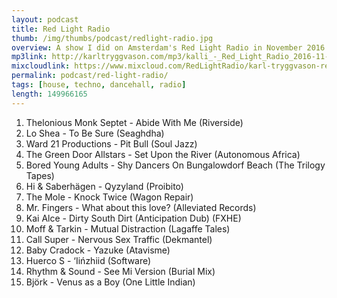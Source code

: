 ```yaml
---
layout: podcast
title: Red Light Radio
thumb: /img/thumbs/podcast/redlight-radio.jpg
overview: A show I did on Amsterdam's Red Light Radio in November 2016.
mp3link: http://karltryggvason.com/mp3/kalli_-_Red_Light_Radio_2016-11-10.mp3
mixcloudlink: https://www.mixcloud.com/RedLightRadio/karl-tryggvason-red-light-radio-11-10-2016/
permalink: podcast/red-light-radio/
tags: [house, techno, dancehall, radio]
length: 149966165
---
```


1. Thelonious Monk Septet - Abide With Me (Riverside)
2. Lo Shea - To Be Sure (Seaghdha)
3. Ward 21 Productions - Pit Bull (Soul Jazz)
4. The Green Door Allstars - Set Upon the River (Autonomous Africa)
5. Bored Young Adults - Shy Dancers On Bungalowdorf Beach (The Trilogy Tapes)
6. Hi & Saberhägen - Qyzyland (Proibito)
7. The Mole - Knock Twice (Wagon Repair)
8. Mr. Fingers - What about this love? (Alleviated Records)
9. Kai Alce - Dirty South Dirt (Anticipation Dub) (FXHE)
10. Moff & Tarkin - Mutual Distraction (Lagaffe Tales)
11. Call Super - Nervous Sex Traffic (Dekmantel)
12. Baby Cradock - Yazuke (Atavisme)
13. Huerco S - ‘Iińzhiid (Software)
14. Rhythm & Sound - See Mi Version (Burial Mix)
15. Björk - Venus as a Boy (One Little Indian)
